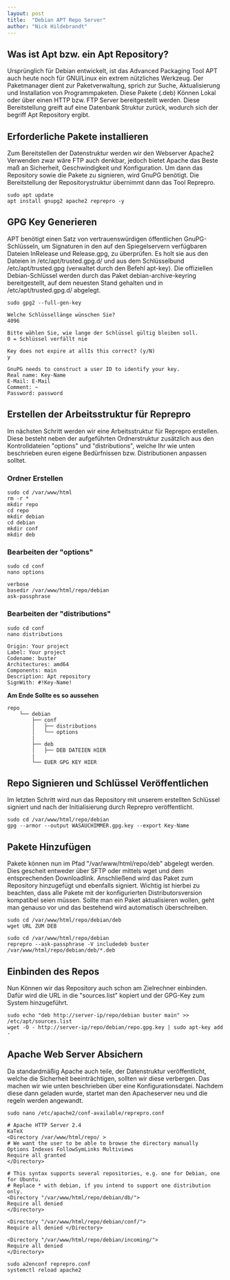 ```yaml
---
layout: post
title:  "Debian APT Repo Server"
author: "Nick Hildebrandt"
---
```


## Was ist Apt bzw. ein Apt Repository?

Ursprünglich für Debian entwickelt, ist das Advanced Packaging Tool APT auch heute noch für GNU/Linux ein extrem nützliches Werkzeug.
Der Paketmanager dient zur Paketverwaltung, sprich zur Suche, Aktualisierung und Installation von Programmpaketen.
Diese Pakete (.deb) Können Lokal oder über einen HTTP bzw. FTP Server bereitgestellt werden. Diese Bereitstellung greift auf eine Datenbank Struktur zurück,
wodurch sich der begriff Apt Repository ergibt.
 
## Erforderliche Pakete installieren

Zum Bereitstellen der Datenstruktur werden wir den Webserver Apache2 Verwenden zwar wäre FTP auch denkbar,
jedoch bietet Apache das Beste maß an Sicherheit, Geschwindigkeit und Konfiguration. Um dann das Repository sowie die Pakete zu signieren,
wird GnuPG benötigt. Die Bereitstellung der Repositorystruktur übernimmt dann das Tool Reprepro.

```shell
sudo apt update
apt install gnupg2 apache2 reprepro -y
```

## GPG Key Generieren

APT benötigt einen Satz von vertrauenswürdigen öffentlichen GnuPG-Schlüsseln,
um Signaturen in den auf den Spiegelservern verfügbaren Dateien InRelease und Release.gpg, zu überprüfen.
Es holt sie aus den Dateien in /etc/apt/trusted.gpg.d/ und aus dem Schlüsselbund /etc/apt/trusted.gpg (verwaltet durch den Befehl apt-key).
Die offiziellen Debian-Schlüssel werden durch das Paket debian-archive-keyring bereitgestellt,
auf dem neuesten Stand gehalten und in /etc/apt/trusted.gpg.d/ abgelegt.

```shell
sudo gpg2 --full-gen-key
```
```shell
Welche Schlüssellänge wünschen Sie?
4096
```
```shell
Bitte wählen Sie, wie lange der Schlüssel gültig bleiben soll.
0 = Schlüssel verfällt nie
```
```shell
Key does not expire at allIs this correct? (y/N)
y
```
```shell
GnuPG needs to construct a user ID to identify your key.
Real name: Key-Name
E-Mail: E-Mail
Comment: ~
Password: password
```
## Erstellen der Arbeitsstruktur für Reprepro

Im nächsten Schritt werden wir eine Arbeitsstruktur für Reprepro erstellen.
Diese besteht neben der aufgeführten Ordnerstruktur zusätzlich aus den Kontrolldateien "options" und "distributions",
welche Ihr wie unten beschrieben euren eigene Bedürfnissen bzw. Distributionen anpassen solltet.

### Ordner Erstellen

```shell
sudo cd /var/www/html
rm -r *
mkdir repo
cd repo
mkdir debian
cd debian
mkdir conf
mkdir deb
```

### Bearbeiten der "options"

```shell
sudo cd conf
nano options
```
```shell
verbose
basedir /var/www/html/repo/debian
ask-passphrase 
```

### Bearbeiten der "distributions"

```shell
sudo cd conf
nano distributions
```
```shell
Origin: Your project
Label: Your project
Codename: buster
Architectures: amd64
Components: main
Description: Apt repository
SignWith: #!Key-Name! 
```

**Am Ende Sollte es so aussehen**

```shell
repo
    └── debian
        ├── conf
        │   ├── distributions
        │   └── options
        |
        ├── deb
        │   ├── DEB DATEIEN HIER
        |
        └── EUER GPG KEY HIER
```

## Repo Signieren und Schlüssel Veröffentlichen

Im letzten Schritt wird nun das Repository mit unserem erstellten Schlüssel signiert und nach der Initialisierung durch Reprepro veröffentlicht.

```shell
sudo cd /var/www/html/repo/debian
gpg --armor --output WASAUCHIMMER.gpg.key --export Key-Name
```

## Pakete Hinzufügen

Pakete können nun im Pfad "/var/www/html/repo/deb" abgelegt werden. Dies gescheit entweder über SFTP oder mittels wget und dem entsprechenden Downloadlink.
Anschließend wird das Paket zum Repository hinzugefügt und ebenfalls signiert.
Wichtig ist hierbei zu beachten, dass alle Pakete mit der konfigurierten Distributorsversion kompatibel seien müssen.
Sollte man ein Paket aktualisieren wollen, geht man genauso vor und das bestehend wird automatisch überschreiben.

```shell
sudo cd /var/www/html/repo/debian/deb
wget URL ZUM DEB
```
```shell
sudo cd /var/www/html/repo/debian
reprepro --ask-passphrase -V includedeb buster /var/www/html/repo/debian/deb/*.deb
```

## Einbinden des Repos

Nun Können wir das Repository auch schon am Zielrechner einbinden. Dafür wird die URL in die "sources.list" kopiert und der GPG-Key zum System hinzugeführt.

```shell
sudo echo "deb http://server-ip/repo/debian buster main" >> /etc/apt/sources.list
wget -O - http://server-ip/repo/debian/repo.gpg.key | sudo apt-key add -
```

## Apache Web Server Absichern

Da standardmäßig Apache auch teile, der Datenstruktur veröffentlicht, welche die Sicherheit beeinträchtigen, sollten wir diese verbergen.
Das machen wir wie unten beschrieben über eine Konfigurationsdatei. Nachdem diese dann geladen wurde,
startet man den Apacheserver neu und die regeln werden angewandt.

```shell
sudo nano /etc/apache2/conf-available/reprepro.conf
```
```shell
# Apache HTTP Server 2.4
KaTeX 
<Directory /var/www/html/repo/ >
# We want the user to be able to browse the directory manually
Options Indexes FollowSymLinks Multiviews
Require all granted
</Directory>

# This syntax supports several repositories, e.g. one for Debian, one for Ubuntu.
# Replace * with debian, if you intend to support one distribution only.
<Directory "/var/www/html/repo/debian/db/">
Require all denied
</Directory>

<Directory "/var/www/html/repo/debian/conf/">
Require all denied </Directory>

<Directory "/var/www/html/repo/debian/incoming/">
Require all denied
</Directory>
```
```shell
sudo a2enconf reprepro.conf
systemctl reload apache2
```
